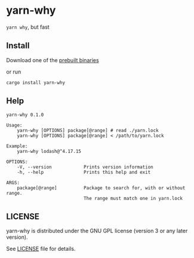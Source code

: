 # yarn-why

`yarn why`, but fast

## Install

Download one of the [prebuilt binaries](https://github.com/riquito/yarn-why/releases)

or run

```
cargo install yarn-why
```

## Help

```
yarn-why 0.1.0

Usage:
    yarn-why [OPTIONS] package[@range] # read ./yarn.lock
    yarn-why [OPTIONS] package[@range] < /path/to/yarn.lock

Example:
    yarn-why lodash@^4.17.15

OPTIONS:
    -V, --version            Prints version information
    -h, --help               Prints this help and exit

ARGS:
    package[@range]          Package to search for, with or without range.
                             The range must match one in yarn.lock
```


## LICENSE

yarn-why is distributed under the GNU GPL license (version 3 or any later version).

See [LICENSE](./LICENSE) file for details.
